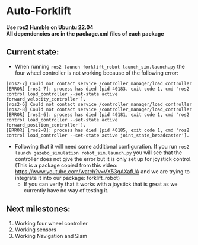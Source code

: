 # Auto-Forklift
**Use ros2 Humble on Ubuntu 22.04**  
**All dependencies are in the package.xml files of each package**

## Current state:
- When running `ros2 launch forklift_robot launch_sim.launch.py` the four wheel controller is not working because of the following error: 
```
[ros2-7] Could not contact service /controller_manager/load_controller
[ERROR] [ros2-7]: process has died [pid 40183, exit code 1, cmd 'ros2 control load_controller --set-state active forward_velocity_controller'].
[ros2-6] Could not contact service /controller_manager/load_controller
[ros2-8] Could not contact service /controller_manager/load_controller
[ERROR] [ros2-6]: process has died [pid 40181, exit code 1, cmd 'ros2 control load_controller --set-state active forward_position_controller'].
[ERROR] [ros2-8]: process has died [pid 40185, exit code 1, cmd 'ros2 control load_controller --set-state active joint_state_broadcaster'].

```
- Following that it will need some additional configuration. If you run `ros2 launch gazebo_simulation robot_sim.launch.py` you will see that the controller does not give the error but it is only set up for joystick control.  (This is a package copied from this video: https://www.youtube.com/watch?v=VX53gAXafUA and we are trying to integrate it into our package: forklift_robot)
  - If you can verify that it works with a joystick that is great as we currently have no way of testing it.

## Next milestones:
1. Working four wheel controller
2. Working sensors
3. Working Navigation and Slam